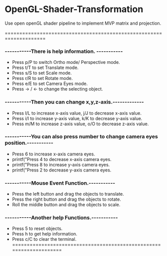 # OpenGL-Shader-Transformation
Use open openGL shader pipeline to implement MVP matrix and projection.

====================================================================
###  -----------There is help information. -----------
+ Press p/P to switch Ortho mode/ Perspective mode.
+ Press t/T to set Translate mode.
+ Press s/S to set Scale mode.
+ Press r/R to set Rotate mode.
+ Press e/E to set Camera Eyes mode.
+ Press -> / <- to change the selecting object.

### -----------Then you can change x,y,z-axis.-------------
+ Press l/L to increase x-axis value, j/J to decrease x-axis value.
+ Press i/I to increase y-axis value, k/K to decrease y-axis value.
+ Press m/M to increase z-axis value, o/O to decrease z-axis value.

### -----------You can also press number to change camera eyes position.-----------
+ Press 6 to increase x-axis camera eyes.
+ printf("Press 4 to decrease x-axis camera eyes.
+ printf("Press 8 to increase y-axis camera eyes.
+ printf("Press 2 to decrease y-axis camera eyes.
			
### -----------Mouse Event Function.-----------
+ Press the left button and drag the objects to translate.
+ Press the right button and drag the objects to rotate.
+ Roll the middle button and drag the objects to scale.
			
### -----------Another help Functions.-----------
+ Press 5 to reset objects.
+ Press h to get help information.
+ Press c/C to clear the terminal.
====================================================================
